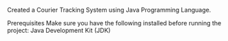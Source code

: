 Created a Courier Tracking System using Java Programming Language.

Prerequisites
Make sure you have the following installed before running the project:
Java Development Kit (JDK)
